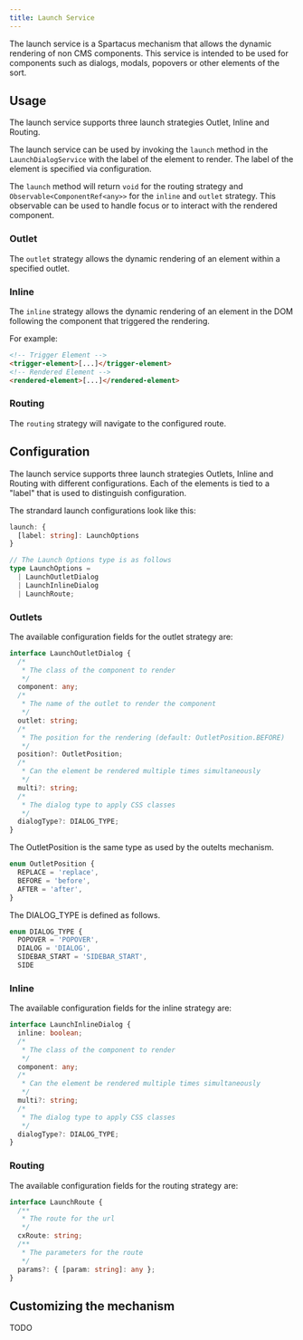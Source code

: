 ```yaml
---
title: Launch Service
---
```


The launch service is a Spartacus mechanism that allows the dynamic rendering of non CMS components. This service is intended to be used for components such as dialogs, modals, popovers or other elements of the sort.

## Usage

The launch service supports three launch strategies Outlet, Inline and Routing.

The launch service can be used by invoking the `launch` method in the `LaunchDialogService` with the label of the element to render. The label of the element is specified via configuration.

The `launch` method will return `void` for the routing strategy and `Observable<ComponentRef<any>>` for the `inline` and `outlet` strategy. This observable can be used to handle focus or to interact with the rendered component.

### Outlet

The `outlet` strategy allows the dynamic rendering of an element within a specified outlet.

### Inline

The `inline` strategy allows the dynamic rendering of an element in the DOM following the component that triggered the rendering.

For example:

```html
<!-- Trigger Element -->
<trigger-element>[...]</trigger-element>
<!-- Rendered Element -->
<rendered-element>[...]</rendered-element>
```

### Routing

The `routing` strategy will navigate to the configured route.

## Configuration

The launch service supports three launch strategies Outlets, Inline and Routing with different configurations. Each of the elements is tied to a "label" that is used to distinguish configuration.

The strandard launch configurations look like this:

```ts
launch: {
  [label: string]: LaunchOptions
}

// The Launch Options type is as follows
type LaunchOptions =
  | LaunchOutletDialog
  | LaunchInlineDialog
  | LaunchRoute;
```

### Outlets

The available configuration fields for the outlet strategy are:

```ts
interface LaunchOutletDialog {
  /*
   * The class of the component to render
   */
  component: any;
  /*
   * The name of the outlet to render the component
   */
  outlet: string;
  /*
   * The position for the rendering (default: OutletPosition.BEFORE)
   */
  position?: OutletPosition;
  /*
   * Can the element be rendered multiple times simultaneously
   */
  multi?: string;
  /*
   * The dialog type to apply CSS classes
   */
  dialogType?: DIALOG_TYPE;
}
```

The OutletPosition is the same type as used by the outelts mechanism.

```ts
enum OutletPosition {
  REPLACE = 'replace',
  BEFORE = 'before',
  AFTER = 'after',
}
```

The DIALOG_TYPE is defined as follows.

```ts
enum DIALOG_TYPE {
  POPOVER = 'POPOVER',
  DIALOG = 'DIALOG',
  SIDEBAR_START = 'SIDEBAR_START',
  SIDE
```

### Inline

The available configuration fields for the inline strategy are:

```ts
interface LaunchInlineDialog {
  inline: boolean;
  /*
   * The class of the component to render
   */
  component: any;
  /*
   * Can the element be rendered multiple times simultaneously
   */
  multi?: string;
  /*
   * The dialog type to apply CSS classes
   */
  dialogType?: DIALOG_TYPE;
}
```

### Routing

The available configuration fields for the routing strategy are:

```ts
interface LaunchRoute {
  /**
   * The route for the url
   */
  cxRoute: string;
  /**
   * The parameters for the route
   */
  params?: { [param: string]: any };
}
```

## Customizing the mechanism

TODO
